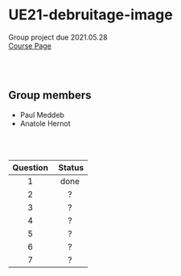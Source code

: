 # UE21-debruitage-image
Group project due 2021.05.28
<br><a href="https://campus.mines-paristech.fr/course/view.php?id=406" title="Course Page">Course Page</a>

<br><br>

## Group members
* Paul Meddeb
* Anatole Hernot

<br><br>


| Question | Status |
|:--:|:--:|
|1|done|
|2|?|
|3|?|
|4|?|
|5|?|
|6|?|
|7|?|
